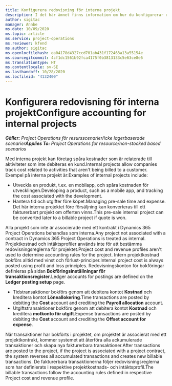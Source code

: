 ```yaml
---
title: Konfigurera redovisning för interna projekt
description: I det här ämnet finns information om hur du konfigurerar redovisningspraxis för interna projekt i Project Operations.
author: sigitac
manager: Annbe
ms.date: 10/09/2020
ms.topic: article
ms.service: project-operations
ms.reviewer: kfend
ms.author: sigitac
ms.openlocfilehash: ea04178d4327ccd701ab431f172463a13a55154e
ms.sourcegitcommit: 4cf1dc1561b92fca4175f0b3813133c5e63ce8e6
ms.translationtype: HT
ms.contentlocale: sv-SE
ms.lasthandoff: 10/28/2020
ms.locfileid: "4132400"
---
```

# <a name="configure-accounting-for-internal-projects"></a><span data-ttu-id="f1501-103">Konfigurera redovisning för interna projekt</span><span class="sxs-lookup"><span data-stu-id="f1501-103">Configure accounting for internal projects</span></span>

<span data-ttu-id="f1501-104">_**Gäller:** Project Operations för resursscenarier/icke lagerbaserade scenarier_</span><span class="sxs-lookup"><span data-stu-id="f1501-104">_**Applies To:** Project Operations for resource/non-stocked based scenarios_</span></span>

<span data-ttu-id="f1501-105">Med interna projekt kan företag spåra kostnader som är relaterade till aktiviteter som inte debiteras en kund.</span><span class="sxs-lookup"><span data-stu-id="f1501-105">Internal projects allow companies track cost related to activities that aren't being billed to a customer.</span></span> <span data-ttu-id="f1501-106">Exempel på interna projekt är:</span><span class="sxs-lookup"><span data-stu-id="f1501-106">Examples of internal projects include:</span></span>

- <span data-ttu-id="f1501-107">Utveckla en produkt, t.ex. en mobilapp, och spåra kostnaden för utvecklingen.</span><span class="sxs-lookup"><span data-stu-id="f1501-107">Developing a product, such as a mobile app, and tracking the cost associated with the development.</span></span>
- <span data-ttu-id="f1501-108">Hantera tid och utgifter före köpet.</span><span class="sxs-lookup"><span data-stu-id="f1501-108">Managing pre-sale time and expense.</span></span> <span data-ttu-id="f1501-109">Det här interna projektet före försäljning kan konverteras till ett fakturerbart projekt om offerten vinns.</span><span class="sxs-lookup"><span data-stu-id="f1501-109">This pre-sale internal project can be converted later to a billable project if quote is won.</span></span>

<span data-ttu-id="f1501-110">Alla projekt som inte är associerade med ett kontrakt i Dynamics 365 Project Operations behandlas som interna.</span><span class="sxs-lookup"><span data-stu-id="f1501-110">Any project not associated with a contract in Dynamics 365 Project Operations is treated as internal.</span></span> <span data-ttu-id="f1501-111">Projektkostnad och intäktsprofiler används inte för att bestämma redovisningsreglerna för projektet.</span><span class="sxs-lookup"><span data-stu-id="f1501-111">Project cost and revenue profiles aren't used to determine accounting rules for the project.</span></span> <span data-ttu-id="f1501-112">Intern projektkostnad bokförs alltid med vinst och förlust-principer.</span><span class="sxs-lookup"><span data-stu-id="f1501-112">Internal project cost is always posted using profit and loss principles.</span></span> <span data-ttu-id="f1501-113">Redovisningskonton för bokföringar definieras på sidan **Bokföringsinställningar för transaktionsregister**.</span><span class="sxs-lookup"><span data-stu-id="f1501-113">Ledger accounts for postings are defined on the **Ledger posting setup** page.</span></span>

- <span data-ttu-id="f1501-114">Tidstransaktioner bokförs genom att debitera kontot **Kostnad** och kreditera kontot **Löneallokering**.</span><span class="sxs-lookup"><span data-stu-id="f1501-114">Time transactions are posted by debiting the **Cost** account and crediting the **Payroll allocation** account.</span></span>
- <span data-ttu-id="f1501-115">Utgiftstransaktioner bokförs genom att debitera kontot **Kostnad** och kreditera **motkonto för utgift**.</span><span class="sxs-lookup"><span data-stu-id="f1501-115">Expense transactions are posted by debiting the **Cost** account and crediting the **Offset account for expense**.</span></span>

<span data-ttu-id="f1501-116">När transaktioner har bokförts i projektet, om projektet är associerat med ett projektkontrakt, kommer systemet att återföra alla ackumulerade transaktioner och skapa nya fakturerbara transaktioner.</span><span class="sxs-lookup"><span data-stu-id="f1501-116">After transactions are posted to the project, if the project is associated with a project contract, the system reverses all accumulated transactions and creates new billable transactions.</span></span> <span data-ttu-id="f1501-117">De fakturerbara transaktionerna följer redovisningsreglerna som har definierats i respektive projektkostnads- och intäktsprofil.</span><span class="sxs-lookup"><span data-stu-id="f1501-117">The billable transactions follow the accounting rules defined in respective Project cost and revenue profile.</span></span>


